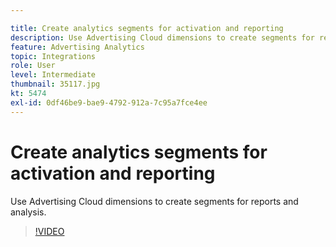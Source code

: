 ```yaml
---

title: Create analytics segments for activation and reporting
description: Use Advertising Cloud dimensions to create segments for reports and analysis.
feature: Advertising Analytics
topic: Integrations
role: User
level: Intermediate
thumbnail: 35117.jpg
kt: 5474
exl-id: 0df46be9-bae9-4792-912a-7c95a7fce4ee
---
```

# Create analytics segments for activation and reporting

 Use Advertising Cloud dimensions to create segments for reports and analysis.

>[!VIDEO](https://video.tv.adobe.com/v/35117/?quality=12&learn=on)
